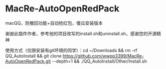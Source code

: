# MacRe-AutoOpenRedPack
macQQ，防撤回功能+自动抢红包，傻瓜安装版本

谢谢此插件作者，参考他的项目改写的install.sh和uninstall.sh，感谢您的开源精神


使用方式（仅限安装有git环境的同学）：cd ~/Downloads && rm -rf QQ_AutoInstall && git clone https://github.com/wwpp3399/MacRe-AutoOpenRedPack.git --depth=1 && ./QQ_AutoInstall/Other/Install.sh
